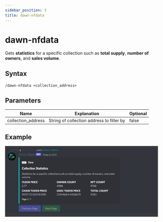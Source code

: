 ```yaml
---
sidebar_position: 3
title: dawn-nfdata
---
```


# dawn-nfdata

Gets **statistics** for a specific collection such as **total supply**, **number of owners**, and **sales volume**.

## Syntax

`/dawn-nfdata <collection_address>`

## Parameters

| Name               | Explanation                                               | Optional
| ------------------ | --------------------------------------------------------- |----------
| collection_address | String of collection address to filter by	               | false

## Example
![Example Here](./img/nfdata.png)

